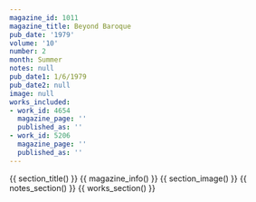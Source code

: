 ```yaml
---
magazine_id: 1011
magazine_title: Beyond Baroque
pub_date: '1979'
volume: '10'
number: 2
month: Summer
notes: null
pub_date1: 1/6/1979
pub_date2: null
image: null
works_included:
- work_id: 4654
  magazine_page: ''
  published_as: ''
- work_id: 5206
  magazine_page: ''
  published_as: ''
---
```


{{ section_title() }}
{{ magazine_info() }}
{{ section_image() }}
{{ notes_section() }}
{{ works_section() }}
